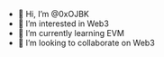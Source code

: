 - 👋 Hi, I’m @0xOJBK
- 👀 I’m interested in Web3
- 🌱 I’m currently learning EVM
- 💞️ I’m looking to collaborate on Web3
<!---
0xOJBK/0xOJBK is a ✨ special ✨ repository because its `README.md` (this file) appears on your GitHub profile.
You can click the Preview link to take a look at your changes.
--->

